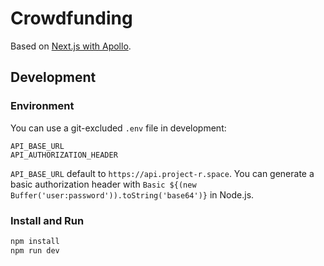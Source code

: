 # Crowdfunding

Based on [Next.js with Apollo](https://github.com/zeit/next.js/tree/master/examples/with-apollo).

## Development

### Environment

You can use a git-excluded `.env` file in development:

```
API_BASE_URL
API_AUTHORIZATION_HEADER
```

`API_BASE_URL` default to `https://api.project-r.space`. You can generate a basic authorization header with ``Basic ${(new Buffer('user:password')).toString('base64')}`` in Node.js.

### Install and Run

```bash
npm install
npm run dev
```
